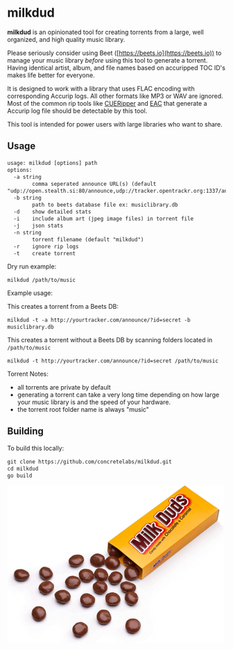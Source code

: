 # milkdud

**milkdud** is an opinionated tool for creating torrents from a large, well organized, and high quality music library.

Please seriously consider using Beet ([https://beets.io](https://beets.io)) to manage your music library *before* using this tool to generate a torrent. Having identical artist, album, and file names based on accuripped TOC ID's makes life better for everyone.

It is designed to work with a library that uses FLAC encoding with corresponding Accurip logs. All other formats like MP3 or WAV are ignored. Most of the common rip tools like [CUERipper](http://cue.tools/wiki/CUERipper) and [EAC](https://www.exactaudiocopy.de/) that generate a Accurip log file should be detectable by this tool.

This tool is intended for power users with large libraries who want to share.

## Usage

```
usage: milkdud [options] path
options:
  -a string
        comma seperated announce URL(s) (default "udp://open.stealth.si:80/announce,udp://tracker.opentrackr.org:1337/announce,udp://tracker.openbittorrent.com:6969/announce")
  -b string
        path to beets database file ex: musiclibrary.db
  -d    show detailed stats
  -i    include album art (jpeg image files) in torrent file
  -j    json stats
  -n string
        torrent filename (default "milkdud")
  -r    ignore rip logs
  -t    create torrent
```

Dry run example:
```
milkdud /path/to/music
```

Example usage:

This creates a torrent from a Beets DB:
```
milkdud -t -a http://yourtracker.com/announce/?id=secret -b musiclibrary.db
```

This creates a torrent without a Beets DB by scanning folders located in `/path/to/music`
```
milkdud -t http://yourtracker.com/announce/?id=secret /path/to/music
```

Torrent Notes:
* all torrents are private by default
* generating a torrent can take a very long time depending on how large your music library is and the speed of your hardware.
* the torrent root folder name is always "music"

## Building

To build this locally:
```
git clone https://github.com/concretelabs/milkdud.git
cd milkdud
go build
```

<img src="milkduds.jpg" width="500px" />